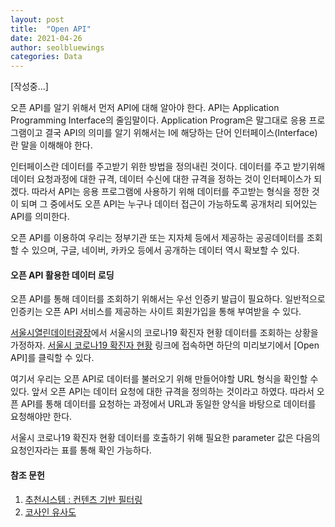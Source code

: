 ```yaml
---
layout: post
title:  "Open API"
date: 2021-04-26
author: seolbluewings
categories: Data
---
```


[작성중...]

오픈 API를 알기 위해서 먼저 API에 대해 알아야 한다. API는 Application Programming Interface의 줄임말이다. Application Program은 말그대로 응용 프로그램이고 결국 API의 의미를 알기 위해서는 I에 해당하는 단어 인터페이스(Interface)란 말을 이해해야 한다.

인터페이스란 데이터를 주고받기 위한 방법을 정의내린 것이다. 데이터를 주고 받기위해 데이터 요청과정에 대한 규격, 데이터 수신에 대한 규격을 정하는 것이 인터페이스가 되겠다. 따라서 API는 응용 프로그램에 사용하기 위해 데이터를 주고받는 형식을 정한 것이 되며 그 중에서도 오픈 API는 누구나 데이터 접근이 가능하도록 공개처리 되어있는 API를 의미한다.

오픈 API를 이용하여 우리는 정부기관 또는 지자체 등에서 제공하는 공공데이터를 조회할 수 있으며, 구글, 네이버, 카카오 등에서 공개하는 데이터 역시 확보할 수 있다.

#### 오픈 API 활용한 데이터 로딩

오픈 API를 통해 데이터를 조회하기 위해서는 우선 인증키 발급이 필요하다. 일반적으로 인증키는 오픈 API 서비스를 제공하는 사이트 회원가입을 통해 부여받을 수 있다.

[서울시열린데이터광장](https://data.seoul.go.kr/)에서 서울시의 코로나19 확진자 현황 데이터를 조회하는 상황을 가정하자. [서울시 코로나19 확진자 현황](http://data.seoul.go.kr/dataList/OA-20279/S/1/datasetView.do) 링크에 접속하면 하단의 미리보기에서 [Open API]를 클릭할 수 있다.

여기서 우리는 오픈 API로 데이터를 불러오기 위해 만들어야할 URL 형식을 확인할 수 있다. 앞서 오픈 API는 데이터 요청에 대한 규격을 정의하는 것이라고 하였다. 따라서 오픈 API를 통해 데이터를 요청하는 과정에서 URL과 동일한 양식을 바탕으로 데이터를 요청해야만 한다.

서울시 코로나19 확진자 현황 데이터를 호출하기 위해 필요한 parameter 값은 다음의 요청인자라는 표를 통해 확인 가능하다.





#### 참조 문헌
1. [추천시스템 : 컨텐츠 기반 필터링](https://skyeong.net/265) <br>
2. [코사인 유사도](https://wikidocs.net/24603)

